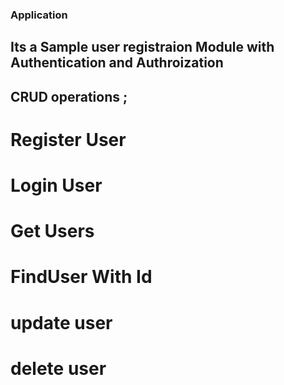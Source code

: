 ### Application
## Its a Sample user registraion Module with Authentication and Authroization 
## CRUD operations ;
# Register User
# Login User
# Get Users
# FindUser With Id
# update user 
# delete user 
